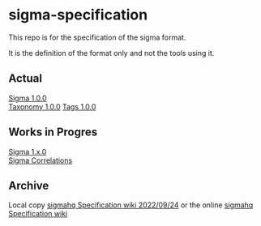 # sigma-specification

This repo is for the specification of the sigma format.

It is the definition of the format only and not the tools using it.

## Actual

[Sigma 1.0.0](Sigma_1_0_0.md)  
[Taxonomy 1.0.0](Taxonomy_1_0_0.md)
[Tags 1.0.0](Tags_1_0_0.md)

## Works in Progres

[Sigma 1.x.0](wip/Sigma_1_x_0.md)  
[Sigma Correlations](wip/Sigma_Correlations.md)

## Archive

Local copy [sigmahq Specification wiki 2022/09/24](archives/wiki.md) or the online [sigmahq Specification wiki](https://github.com/SigmaHQ/sigma/wiki/Specification)
